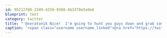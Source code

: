 ```yaml
---
id: 95212f08-1509-4259-9380-4b3378e5a9e6
blueprint: text
category: twitter
title: "'@seratonik Nice!  I'm going to hunt you guys down and grab some photos for SNAP"
caption: '<span class="username username_linked">@<a href="https://twitter.com/seratonik" title="Brent Luehr">seratonik</a></span> Nice!  I''m going to hunt you guys down and grab some photos for SNAP'
---
```

